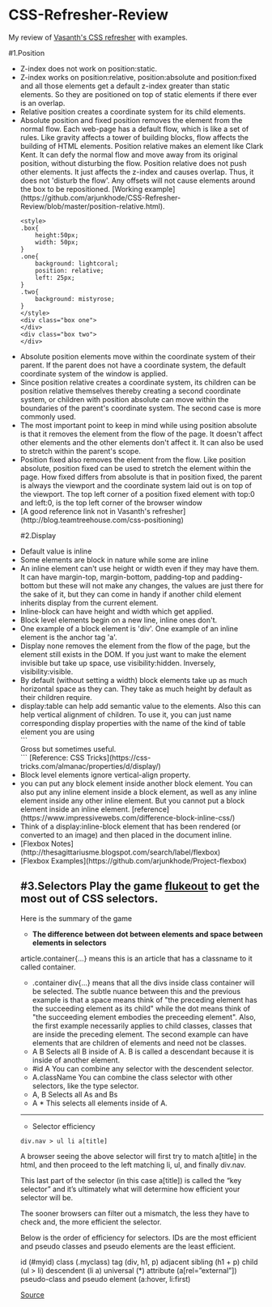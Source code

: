 # CSS-Refresher-Review
My review of [Vasanth's CSS refresher](https://github.com/vasanthk/css-refresher-notes) with examples.

#1.Position

<ul>
<li>
Z-index does not work on position:static.
</li>
<li>
Z-index works on position:relative, position:absolute and position:fixed and all those elements get a default z-index greater than static elements. So they are positioned on top of static elements if there ever is an overlap.
</li>
<li>
Relative position creates a coordinate system for its child elements.
</li>
<li>
Absolute position and fixed position removes the element from the normal flow. Each web-page has a default flow, which is like a set of rules. Like gravity affects a tower of building blocks, flow affects the building of HTML elements. Position relative makes an element like Clark Kent. It can defy the normal flow and move away from its original position, without disturbing the flow. Position relative does not push other elements. It just affects the z-index and causes overlap. Thus, it does not 'disturb the flow'. Any offsets will not cause elements around the box to be repositioned. [Working example](https://github.com/arjunkhode/CSS-Refresher-Review/blob/master/position-relative.html).
</li>

```
<style>
.box{
	height:50px;
	width: 50px;
}
.one{
	background: lightcoral;
	position: relative;
	left: 25px;
}
.two{
	background: mistyrose;
}
</style>
<div class="box one">
</div>
<div class="box two">
</div>
```
<li>
Absolute position elements move within the coordinate system of their parent. If the parent does not have a coordinate system, the default coordinate system of the window is applied.
</li>
<li>
Since position relative creates a coordinate system, its children can be position relative themselves thereby creating a second coordinate system, or children with position absolute can move within the boundaries of the parent's coordinate system. The second case is more commonly used.
</li>
<li>
The most important point to keep in mind while using position absolute is that it removes the element from the flow of the page.
It doesn't affect other elements and the other elements don't affect it. It can also be used to stretch within the parent's scope.
</li>
<li>
Position fixed also removes the element from the flow. Like position absolute, position fixed can be used to stretch the element within the page. How fixed differs from absolute is that in position fixed, the parent is always the viewport and the coordinate system laid out is on top of the viewport. The top left corner of a position fixed element with top:0 and left:0, is the top left corner of the browser window
</li>
<li>
[A good reference link not in Vasanth's refresher](http://blog.teamtreehouse.com/css-positioning)
</li>

#2.Display
<li>Default value is inline</li>
<li>Some elements are block in nature while some are inline</li>
<li>An inline element can't use height or width even if they may have them. It can have margin-top, margin-bottom, padding-top and padding-bottom but these will not make any changes, the values are just there for the sake of it, but they can come in handy if another child element inherits display from the current element.</li>
<li>Inline-block can have height and width which get applied.</li>
<li>Block level elements begin on a new line, inline ones don't.
<li>One example of a block element is 'div'. One example of an inline element is the anchor tag 'a'.</li>
<li>Display none removes the element from the flow of the page, but the element still exists in the DOM. If you just want to make the element invisible but take up space, use visibility:hidden. Inversely, visibility:visible.</li>
<li>By default (without setting a width) block elements take up as much horizontal space as they can. They take as much height by default as their children require.</li>
<li>display:table can help add semantic value to the elements. Also this can help vertical alignment of children. To use it, you can just name corresponding display properties with the name of the kind of table element you are using</li>
```
<div style="display: table;">
  <div style="display: table-row;">
    <div style="display: table-cell;">
      Gross but sometimes useful.
    </div>
  </div>
</div>
```
[Reference: CSS Tricks](https://css-tricks.com/almanac/properties/d/display/)
<li>Block level elements ignore vertical-align property.</li>
<li>you can put any block element inside another block element. You can also put any inline element inside a block element, as well as any inline element inside any other inline element. But you cannot put a block element inside an inline element. [reference](https://www.impressivewebs.com/difference-block-inline-css/)</li>
<li>Think of a display:inline-block element that has been rendered (or converted to an image) and then placed in the document inline.</li>
<li>[Flexbox Notes](http://thesagittariusme.blogspot.com/search/label/flexbox)</li>
<li>[Flexbox Examples](https://github.com/arjunkhode/Project-flexbox)</li>

#3.Selectors
Play the game [flukeout](https://flukeout.github.io) to get the most out of CSS selectors.
--------
Here is the summary of the game
* **The difference between dot between elements and space between elements in selectors**

article.container{...} means this is an article that has a classname to it called container. 
* .container div{...} means that all the divs inside class container will be selected. The subtle nuance between this and the previous example is that a space means think of "the preceding element has the succeeding element as its child" while the dot means think of "the succeeding element embodies the preceeding element". Also, the first example necessarily applies to child classes, classes that are inside the preceding element. The second example can have elements that are children of elements and need not be classes.
* A  B
Selects all B inside of A. B is called a descendant because it is inside of another element.
* #id  A
You can combine any selector with the descendent selector.
* A.className
You can combine the class selector with other selectors, like the type selector.
* A, B
Selects all As and Bs
* A  *
This selects all elements inside of A.

--------
* Selector efficiency

```
div.nav > ul li a[title]

```
A browser seeing the above selector will first try to match a[title] in the html, and then proceed to the left matching li, ul, and finally div.nav.

This last part of the selector (in this case a[title]) is called the “key selector” and it’s ultimately what will determine how efficient your selector will be.

The sooner browsers can filter out a mismatch, the less they have to check and, the more efficient the selector.

Below is the order of efficiency for selectors. IDs are the most efficient and pseudo classes and pseudo elements are the least efficient.

id (#myid)
class (.myclass)
tag (div, h1, p)
adjacent sibling (h1 + p)
child (ul > li)
descendent (li a)
universal (*)
attribute (a[rel=”external”])
pseudo-class and pseudo element (a:hover, li:first)

[Source](http://vanseodesign.com/css/css-selector-performance/)